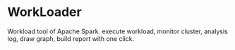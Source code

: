 WorkLoader
==========

Workload tool of Apache Spark.
execute workload, monitor cluster, analysis log, draw graph, build report with one click.
